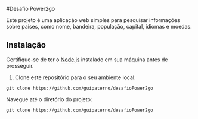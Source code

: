  #Desafio Power2go

Este projeto é uma aplicação web simples para pesquisar informações sobre países, como nome, bandeira, população, capital, idiomas e moedas.

## Instalação

Certifique-se de ter o [Node.js](https://nodejs.org) instalado em sua máquina antes de prosseguir.

1. Clone este repositório para o seu ambiente local:

```git clone https://github.com/guipaterno/desafioPower2go```

Navegue até o diretório do projeto:

```git clone https://github.com/guipaterno/desafioPower2go```
